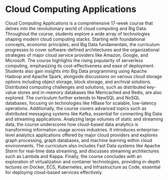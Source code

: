 # Cloud Computing Applications
Cloud Computing Applications is a comprehensive 17-week course that delves into the revolutionary world of cloud computing and Big Data. Throughout the course, students explore a wide array of technologies shaping modern cloud computing stacks. Starting with foundational concepts, economic principles, and Big Data fundamentals, the curriculum progresses to cover software-defined architectures and the organizational strategies of major cloud service providers like Amazon, Google, and Microsoft. The course highlights the rising popularity of serverless computing, emphasizing its cost-effectiveness and ease of deployment. Students also gain insights into Big Data programming using Apache Hadoop and Apache Spark, alongside discussions on various cloud storage options including object storage, block storage, and archival solutions. Distributed computing challenges and solutions, such as distributed key-value stores and in-memory databases like Memcached and Redis, are also explored. The curriculum further extends to NewSQL and NoSQL databases, focusing on technologies like HBase for scalable, low-latency operations. Additionally, the course covers advanced topics such as distributed messaging systems like Kafka, essential for connecting Big Data and streaming applications. Analyzing large volumes of static and streaming data, the course underscores how cloud-based data analytics is transforming information usage across industries. It introduces enterprise-level analytics applications offered by major cloud providers and explores graph processing, graph databases, and machine learning within cloud environments. The curriculum also includes Fast Data systems like Apache Storm for real-time data streaming, and discusses streaming architectures such as Lambda and Kappa. Finally, the course concludes with an exploration of virtualization and container technologies, providing in-depth lectures on Docker, ECS, Kubernetes, and Infrastructure as Code, essential for deploying cloud-based services effectively.
